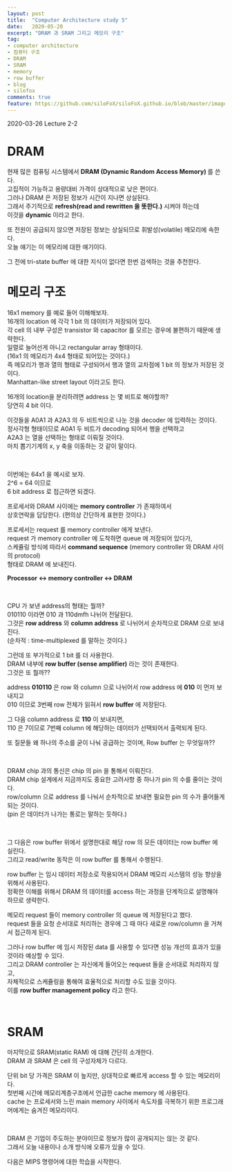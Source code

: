 ```yaml
---
layout: post
title:  "Computer Architecture study 5"
date:   2020-05-20
excerpt: "DRAM 과 SRAM 그리고 메모리 구조"
tag:
- computer architecture
- 컴퓨터 구조
- DRAM
- SRAM
- memory
- row buffer
- blog
- silofox
comments: true
feature: https://github.com/siloFoX/siloFoX.github.io/blob/master/images/computer-architecture/computer-architecture-feature.jpg?raw=true
---
```


2020-03-26 Lecture 2-2

# DRAM

현재 많은 컴퓨팅 시스템에서 <b>DRAM (Dynamic Random Access Memory) </b>를 쓴다.<br>
고집적이 가능하고 용량대비 가격이 상대적으로 낮은 편이다. <br>
그러나 DRAM 은 저장된 정보가 시간이 지나면 상실된다.<br>
그래서 주기적으로 <b>refresh(read and rewritten 을 뜻한다.)</b> 시켜야 하는데<br>
이것을 <b>dynamic</b> 이라고 한다.

또 전원이 공급되지 않으면 저장된 정보는 상실되므로 휘발성(volatile) 메모리에 속한다.<br>
오늘 얘기는 이 메모리에 대한 얘기이다.

그 전에 tri-state buffer 에 대한 지식이 없다면 한번 검색하는 것을 추천한다.

# 메모리 구조

16x1 memory 를 예로 들어 이해해보자.<br>
16개의 location 에 각각 1 bit 의 데이터가 저장되어 있다.<br>
각 cell 의 내부 구성은 transistor 와 capacitor 를 모르는 경우에 불편하기 때문에 생략한다.<br>
일렬로 늘어선게 아니고 rectangular array 형태이다.<br>
(16x1 의 메모리가 4x4 형태로 되어있는 것이다.)<br>
즉 메모리가 행과 열의 형태로 구성되어서 행과 열의 교차점에 1 bit 의 정보가 저장된 것이다.<br>
Manhattan-like street layout 이라고도 한다.<br>

16개의 location을 분리하려면 address 는 몇 비트로 해야할까?<br>
당연히 4 bit 이다.<br>

이것들을 A0A1 과 A2A3 의 두 비트씩으로 나눈 것을 decoder 에 입력하는 것이다.<br>
정사각형 형태이므로 A0A1 두 비트가 decoding 되어서 행을 선택하고<br>
A2A3 는 열을 선택하는 형태로 이뤄질 것이다.<br>
마치 뽑기기계의 x, y 축을 이동하는 것 같이 말이다.

<br>

이번에는 64x1 을 예시로 보자.<br>
2^6 = 64 이므로 <br>
6 bit address 로 접근하면 되겠다.<br>

프로세서와 DRAM 사이에는 <b>memory controller</b> 가 존재하여서<br>
상호연락을 담당한다. (편의상 간단하게 표현한 것이다.) 

프로세서는 request 를 memory controller 에게 보낸다.<br>
request 가 memory controller 에 도착하면 queue 에 저장되어 있다가,<br>
스케쥴링 방식에 따라서 <b>command sequence</b> (memory controller 와 DRAM 사이의 protocol)<br>
형태로 DRAM 에 보내진다.

<b>Processor <-> memory controller <-> DRAM</b>

<br>

CPU 가 보낸 address의 형태는 뭘까?<br>
010110 이라면 010 과 110dmfh 나뉘어 전달된다.<br>
그것은 <b>row address</b> 와 <b>column address</b> 로 나뉘어서 순차적으로 DRAM 으로 보내진다.<br>
(순차적 : time-multiplexed 를 말하는 것이다.)

그런데 또 부가적으로 1 bit 를 더 사용한다.<br>
DRAM 내부에 <b>row buffer (sense amplifier)</b> 라는 것이 존재한다.<br>
그것은 또 뭘까??

address <b>010110</b> 은 row 와 column 으로 나뉘어서 row address 에 <b>010</b> 이 먼저 보내지고<br>
010 이므로 3번째 row 전체가 읽혀서 <b>row buffer</b> 에 저장된다.<br>

그 다음 column address 로 <b>110</b> 이 보내지면,<br>
110 은 7이므로 7번째 column 에 해당하는 데이터가 선택되어서 출력되게 된다.

또 질문들 왜 하나의 주소를 굳이 나눠 공급하는 것이며, Row buffer 는 무엇일까??

<br>

DRAM chip 과의 통신은 chip 의 pin 을 통해서 이뤄진다.<br>
DRAM chip 설계에서 지금까지도 중요한 고려사항 중 하나가 pin 의 수를 줄이는 것이다.<br>
row/column 으로 address 를 나눠서 순차적으로 보내면 필요한 pin 의 수가 줄어들게 되는 것이다.<br>
(pin 은 데이터가 나가는 통로는 말하는 듯하다.)

<br>

그 다음은 row buffer 위에서 설명한대로 해당 row 의 모든 데이터는 row buffer 에 실린다.<br>
그리고 read/write 동작은 이 row buffer 를 통해서 수행된다.

row buffer 는 임시 데이터 저장소로 작용되어서 DRAM 메모리 시스템의 성능 향상을 위해서 사용된다.<br>
정확한 이해를 위해서 DRAM 의 데이터를 access 하는 과정을 단계적으로 설명해야 하므로 생략한다.

메모리 request 들이 memory controller 의 queue 에 저장된다고 했다.<br>
request 들을 요청 순서대로 처리하는 경우에 그 때 마다 새로운 row/column 을 거쳐서 접근하게 된다.

그러나 row buffer 에 임시 저장된 data 를 사용할 수 있다면 성능 개선의 효과가 있을 것이라 예상할 수 있다.<br>
그리고 DRAM controller 는 자신에게 들어오는 request 들을 순서대로 처리하지 않고,<br>
자체적으로 스케쥴링을 통해여 효율적으로 처리할 수도 있을 것이다.<br>
이를 <b>row buffer management policy</b> 라고 한다.

<br>

# SRAM

마지막으로 SRAM(static RAM) 에 대해 간단히 소개한다.<br>
DRAM 과 SRAM 은 cell 의 구성자체가 다르다.

단위 bit 당 가격은 SRAM 이 높지만, 상대적으로 빠르게 access 할 수 있는 메모리이다.<br>
첫번째 시간에 메모리계층구조에서 언급한 cache memory 에 사용된다. <br>
cache 는 프로세서와 느린 main memory  사이에서 속도차를 극복하기 위한 프로그래머에게는 숨겨진 메모리이다.

<br>

DRAM 은 기업이 주도하는 분야이므로 정보가 많이 공개되지는 않는 것 같다.<br>
그래서 오늘 내용이나 소개 방식에 오류가 있을 수 있다.

다음은 MIPS 명령어에 대한 학습을 시작한다.